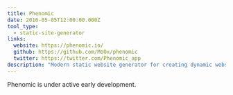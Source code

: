 ```yaml
---
title: Phenomic
date: 2016-05-05T12:00:00.000Z
tool_type: 
  - static-site-generator
links:
  website: https://phenomic.io/
  github: https://github.com/MoOx/phenomic
  twitter: https://twitter.com/Phenomic_app
description: "Modern static website generator for creating dynamic websites using React components."
---
```

Phenomic is under active early development.
